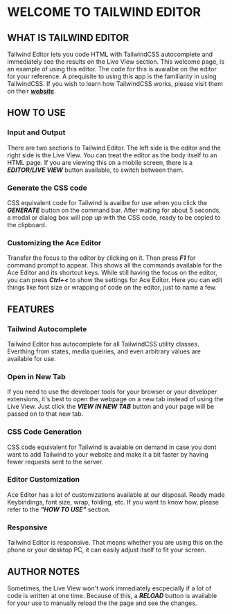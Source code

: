 # WELCOME TO TAILWIND EDITOR
## WHAT IS TAILWIND EDITOR
Tailwind Editor lets you code HTML with TailwindCSS autocomplete and immediately see the results on the Live View section. This welcome page, is an example of using this editor. The code for this is avaialbe on the editor for your reference. A prequisite to using this app is the familiarity in using TailwindCSS. If you wish to learn how TailwindCSS works, please visit them on their ***[website](https://tailwindcss.com/)***.

## HOW TO USE
### Input and Output
There are two sections to Tailwind Editor. The left side is the editor and the right side is the Live View. You can treat the editor as the body itself to an HTML page. If you are viewing this on a mobile screen, there is a ***EDITOR/LIVE VIEW*** button available, to switch between them.

### Generate the CSS code
CSS equivalent code for Tailwind is availbe for use when you click the ***GENERATE*** button on the command bar. After waiting for about 5 seconds, a modal or dialog box will pop up with the CSS code, ready to be copied to the clipboard.

### Customizing the Ace Editor
Transfer the focus to the editor by clicking on it. Then press ***F1*** for command prompt to appear. This shows all the commands available for the Ace Editor and its shortcut keys. While still having the focus on the editor, you can press ***Ctrl+<*** to show the settings for Ace Editor. Here you can edit things like font size or wrapping of code on the editor, just to name a few.

## FEATURES
### Tailwind Autocomplete
Tailwind Editor has autocomplete for all TailwindCSS utility classes. Everthing from states, media queiries, and even arbitrary values are available for use.

### Open in New Tab
If you need to use the developer tools for your browser or your developer extensions, it's best to open the webpage on a new tab instead of using the Live View. Just click the ***VIEW IN NEW TAB*** button and your page will be passed on to that new tab.

### CSS Code Generation
CSS code equivalent for Tailwind is avaiable on demand in case you dont want to add Tailwind to your website and make it a bit faster by having fewer requests sent to the server.

### Editor Customization
Ace Editor has a lot of customizations available at our disposal. Ready made Keybindings, font size, wrap, folding, etc. If you want to know how, please refer to the ***"HOW TO USE"*** section.

### Responsive
Tailwind Editor is responsive. That means whether you are using this on the phone or your desktop PC, it can easily adjust itself to fit your screen.

## AUTHOR NOTES
Sometimes, the Live View won't work immediately escpecially if a lot of code is written at one time. Because of this, a ***RELOAD*** button is available for your use to manually reload the the page and see the changes.